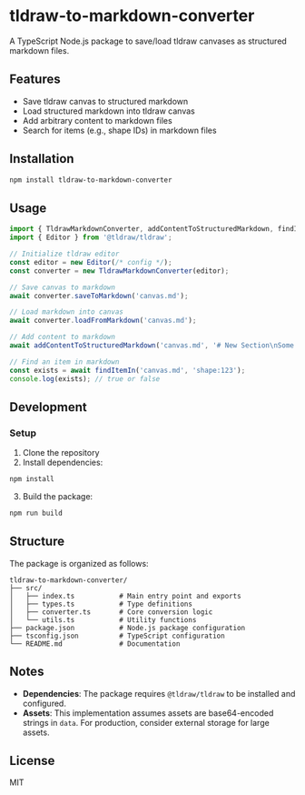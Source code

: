 # tldraw-to-markdown-converter

A TypeScript Node.js package to save/load tldraw canvases as structured markdown files.

## Features

- Save tldraw canvas to structured markdown
- Load structured markdown into tldraw canvas
- Add arbitrary content to markdown files
- Search for items (e.g., shape IDs) in markdown files

## Installation

```bash
npm install tldraw-to-markdown-converter
```

## Usage

```typescript
import { TldrawMarkdownConverter, addContentToStructuredMarkdown, findItemIn } from 'tldraw-to-markdown-converter';
import { Editor } from '@tldraw/tldraw';

// Initialize tldraw editor
const editor = new Editor(/* config */);
const converter = new TldrawMarkdownConverter(editor);

// Save canvas to markdown
await converter.saveToMarkdown('canvas.md');

// Load markdown into canvas
await converter.loadFromMarkdown('canvas.md');

// Add content to markdown
await addContentToStructuredMarkdown('canvas.md', '# New Section\nSome content');

// Find an item in markdown
const exists = await findItemIn('canvas.md', 'shape:123');
console.log(exists); // true or false
```

## Development

### Setup

1. Clone the repository
2. Install dependencies:

```bash
npm install
```

3. Build the package:

```bash
npm run build
```

## Structure

The package is organized as follows:

```
tldraw-to-markdown-converter/
├── src/
│   ├── index.ts           # Main entry point and exports
│   ├── types.ts           # Type definitions
│   ├── converter.ts       # Core conversion logic
│   └── utils.ts           # Utility functions
├── package.json           # Node.js package configuration
├── tsconfig.json          # TypeScript configuration
└── README.md              # Documentation
```

## Notes

- **Dependencies**: The package requires `@tldraw/tldraw` to be installed and configured.
- **Assets**: This implementation assumes assets are base64-encoded strings in `data`. For production, consider external storage for large assets.

## License

MIT